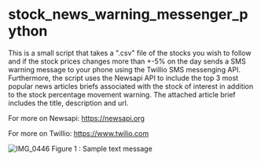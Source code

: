 # stock_news_warning_messenger_python

This is a small script that takes a ".csv" file of the stocks you wish to follow and if the stock prices changes more than +-5% on the day sends a SMS warning message  to your phone using the Twillio SMS messenging API. Furthermore, the script uses the Newsapi API to include the top 3 most popular news articles briefs associated with the stock of interest in addition to the stock percentage movement warning. The attached article brief includes the title, description and url. 

For more on Newsapi:
https://newsapi.org

For more on Twillio:
https://www.twilio.com

![IMG_0446](https://user-images.githubusercontent.com/76194492/180065589-dd215ef6-888d-4391-aa07-5e0e4e39d10b.PNG)
Figure 1 : Sample text message

